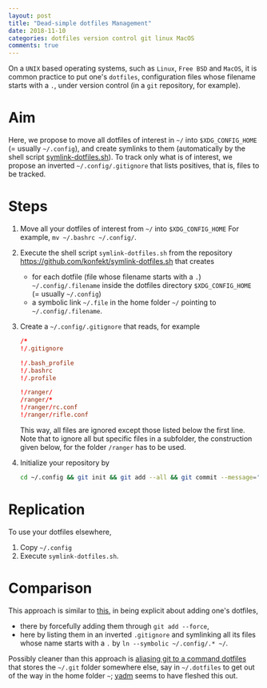 ```yaml
---
layout: post
title: "Dead-simple dotfiles Management"
date: 2018-11-10
categories: dotfiles version control git linux MacOS
comments: true
---
```


On a `UNIX` based operating systems, such as `Linux`, `Free BSD` and `MacOS`, it is common practice to put one's `dotfiles`, configuration files whose filename starts with a `.`, under version control (in a `git` repository, for example).

# Aim

Here, we propose to move all dotfiles of interest in `~/` into `$XDG_CONFIG_HOME` (= usually `~/.config`), and create symlinks to them (automatically by the shell script [symlink-dotfiles.sh](https://github.com/konfekt/symlink-dotfiles.sh)).
To track only what is of interest, we propose an inverted `~/.config/.gitignore` that lists positives, that is, files to be tracked.

# Steps

1. Move all your dotfiles of interest from `~/` into `$XDG_CONFIG_HOME`
    For example, `mv ~/.bashrc ~/.config/`.
0. Execute the shell script `symlink-dotfiles.sh` from the repository <https://github.com/konfekt/symlink-dotfiles.sh> that creates

    - for each dotfile (file whose filename starts with a `.`) `~/.config/.filename`  inside the dotfiles directory `$XDG_CONFIG_HOME` (= usually `~/.config`)
    - a symbolic link `~/.file` in the home folder `~/` pointing to `~/.config/.filename`.
0. Create a `~/.config/.gitignore` that reads, for example
    
    ```conf
    /*
    !/.gitignore

    !/.bash_profile
    !/.bashrc
    !/.profile

    !/ranger/
    /ranger/*
    !/ranger/rc.conf
    !/ranger/rifle.conf
    ```

    This way, all files are ignored except those listed below the first line.
    Note that to ignore all but specific files in a subfolder, the construction given below, for the folder `/ranger` has to be used.
0. Initialize your repository by
    ```sh
    cd ~/.config && git init && git add --all && git commit --message='init'
    ```

# Replication

To use your dotfiles elsewhere,

1. Copy `~/.config`
0. Execute `symlink-dotfiles.sh`.

# Comparison

This approach is similar to [this](https://drewdevault.com/2019/12/30/dotfiles.html), in being explicit about adding one's dotfiles,

- there by forcefully adding them through `git add --force`,
- here by listing them in an inverted `.gitignore` and symlinking all its files whose name starts with a `.` by `ln --symbolic ~/.config/.* ~/`.

Possibly cleaner than this approach is [aliasing git to a command dotfiles](https://blog.alionet.org/fr/2020-03-29_gerer_ses_dotfiles_avec_git) that stores the `~/.git` folder somewhere else, say in `~/.dotfiles` to get out of the way in the home folder `~`;
[yadm](https://github.com/TheLocehiliosan/yadm/blob/master/yadm) seems to have fleshed this out.

